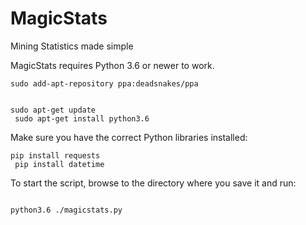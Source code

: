 # MagicStats
Mining Statistics made simple

MagicStats requires Python 3.6 or newer to work.

<code>sudo add-apt-repository ppa:deadsnakes/ppa<br>  
sudo apt-get update<br>
sudo apt-get install python3.6
</code>

Make sure you have the correct Python libraries installed:

<code>pip install requests<br>
pip install datetime
</code>

To start the script, browse to the directory where you save it and run:

<code>
python3.6 ./magicstats.py
  </code>
